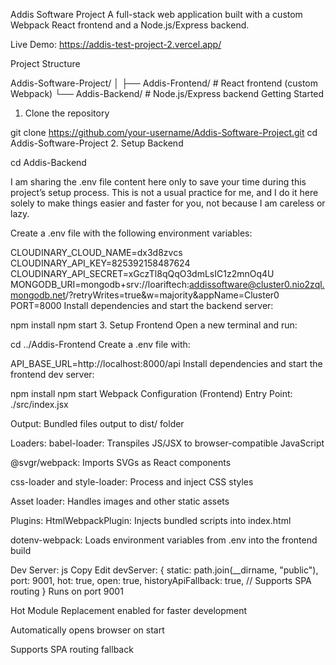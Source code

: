 Addis Software Project
A full-stack web application built with a custom Webpack React frontend and a Node.js/Express backend.

Live Demo: https://addis-test-project-2.vercel.app/

Project Structure

Addis-Software-Project/
│
├── Addis-Frontend/  # React frontend (custom Webpack)
└── Addis-Backend/   # Node.js/Express backend
Getting Started
1. Clone the repository

git clone https://github.com/your-username/Addis-Software-Project.git
cd Addis-Software-Project
2. Setup Backend

cd Addis-Backend

I am sharing the .env file content here only to save your time during this project’s setup process. This is not a usual practice for me, and I do it here solely to make things easier and faster for you, not because I am careless or lazy.

Create a .env file with the following environment variables:

CLOUDINARY_CLOUD_NAME=dx3d8zvcs
CLOUDINARY_API_KEY=825392158487624
CLOUDINARY_API_SECRET=xGczTl8qQqO3dmLsIC1z2mnOq4U
MONGODB_URI=mongodb+srv://loariftech:addissoftware@cluster0.nio2zql.mongodb.net/?retryWrites=true&w=majority&appName=Cluster0
PORT=8000
Install dependencies and start the backend server:


npm install
npm start
3. Setup Frontend
Open a new terminal and run:


cd ../Addis-Frontend
Create a .env file with:


API_BASE_URL=http://localhost:8000/api
Install dependencies and start the frontend dev server:


npm install
npm start
Webpack Configuration (Frontend)
Entry Point: ./src/index.jsx

Output: Bundled files output to dist/ folder

Loaders:
babel-loader: Transpiles JS/JSX to browser-compatible JavaScript

@svgr/webpack: Imports SVGs as React components

css-loader and style-loader: Process and inject CSS styles

Asset loader: Handles images and other static assets

Plugins:
HtmlWebpackPlugin: Injects bundled scripts into index.html

dotenv-webpack: Loads environment variables from .env into the frontend build

Dev Server:
js
Copy
Edit
devServer: {
  static: path.join(__dirname, "public"),
  port: 9001,
  hot: true,
  open: true,
  historyApiFallback: true, // Supports SPA routing
}
Runs on port 9001

Hot Module Replacement enabled for faster development

Automatically opens browser on start

Supports SPA routing fallback

